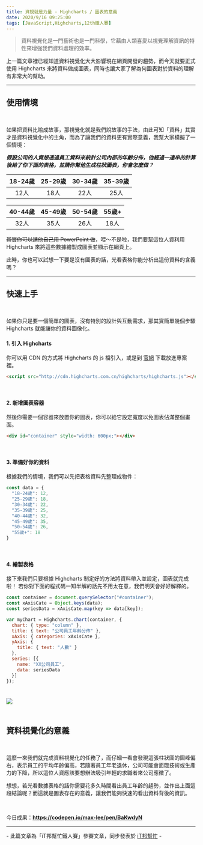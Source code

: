 ```yaml
---
title: 資視就是力量 - Highcharts / 圖表的意義
date: 2020/9/16 09:25:00
tags: [JavaScript,Highcharts,12th鐵人賽]
---
```

> 資料視覺化是一門藝術也是一門科學，它藉由人類喜愛以視覺理解資訊的特性來增強我們資料處理的效率。

上一篇文章裡已經知道資料視覺化大大影響現在網頁開發的趨勢，而今天就要正式使用 Highcharts 來將資料做成圖表，同時也讓大家了解為何圖表對於資料的理解有非常大的幫助。

---

## 使用情境

<br/>

如果把資料比喻成故事，那視覺化就是我們說故事的手法，由此可知「資料」其實才是資料視覺化中的主角，而為了讓我們的資料更有實際意義，我幫大家模擬了一個情境：

***假設公司的人資想透過員工資料來統計公司內部的年齡分佈，他經過一連串的計算後給了你下面的表格，並請你幫他生成柱狀圖表，你會怎麼做？***

18-24歲|25-29歲|30-34歲|35-39歲|
:-:|:-:|:-:|:-:|
12人|18人|22人|25人|

40-44歲|45-49歲|50-54歲|55歲+|
:-:|:-:|:-:|:-:|
32人|35人|26人|18人|

~~其實你可以請他自己用 PowerPoint 做~~，喂～不是啦，我們要幫這位人資利用 Highcharts 來將這些數據繪製成圖表並顯示在網頁上。

此時，你也可以試想一下要是沒有圖表的話，光看表格你能分析出這份資料的含義嗎？

---

## 快速上手

<br/>

如果你只是要一個簡單的圖表，沒有特別的設計與互動需求，那其實簡單幾個步驟 Highcharts 就能讓你的資料圖像化。

#### 1. 引入 Highcharts

你可以用 CDN 的方式將 Highcharts 的 js 檔引入，或是到 [官網](https://www.highcharts.com/blog/download/) 下載放進專案裡。

```html
<script src="http://cdn.highcharts.com.cn/highcharts/highcharts.js"></script>
```

<br/>

#### 2. 新增圖表容器

然後你需要一個容器來放置你的圖表，你可以給它設定寬度以免圖表佔滿整個畫面。

```html
<div id="container" style="width: 600px;"></div>
```

<br/>

#### 3. 準備好你的資料

根據我們的情境，我們可以先把表格資料先整理成物件：

```javascript
const data = {
  "18-24歲": 12,
  "25-29歲": 18,
  "30-34歲": 22,
  "35-39歲": 25,
  "40-44歲": 32,
  "45-49歲": 35,
  "50-54歲": 26,
  "55歲+": 18
}
```

<br/>

#### 4. 繪製表格

接下來我們只要根據 Highcharts 制定好的方法將資料帶入並設定，圖表就完成啦！
若你對下面的程式碼一知半解的話先不用太在意，我們明天會好好解釋的。

```javascript
const container = document.querySelector("#container");
const xAxisCate = Object.keys(data);
const seriesData = xAxisCate.map(key => data[key]);

var myChart = Highcharts.chart(container, {
  chart: { type: "column" },
  title: { text: "公司員工年齡分佈" },
  xAxis: { categories: xAxisCate },
  yAxis: {
    title: { text: "人數" }
  },
  series: [{
    name: "XX公司員工",
    data: seriesData
  }]
});
```

<img src="chart.png" style="max-width: 600px; margin: 24px auto;" />

## 資料視覺化的意義

<br/>

這麼一來我們就完成資料視覺化的任務了，而仔細一看會發現這張柱狀圖的圖峰偏右，表示員工的平均年齡偏高，若隨著員工年老退休，公司可能會面臨技術或生產力的下降，所以這位人資應該要想辦法吸引年輕的求職者來公司應徵了。

想想，若光看數據表格的話你需要花多久時間看出員工年齡的趨勢，並作出上面這段結論呢？而這就是圖表存在的意義，讓我們能夠快速的看出資料背後的資訊。

<br/>

今日成果：**https://codepen.io/max-lee/pen/BaKwdyN**

---

\- 此篇文章為「iT邦幫忙鐵人賽」參賽文章，同步發表於 [iT邦幫忙](https://ithelp.ithome.com.tw/articles/10237584) -
